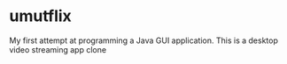 # umutflix
My first attempt at programming a Java GUI application. This is a desktop video streaming app clone
